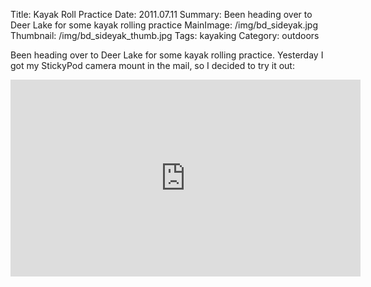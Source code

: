 Title: Kayak Roll Practice
Date: 2011.07.11
Summary: Been heading over to Deer Lake for some kayak rolling practice
MainImage: /img/bd_sideyak.jpg
Thumbnail: /img/bd_sideyak_thumb.jpg
Tags: kayaking
Category: outdoors

Been heading over to Deer Lake for some kayak rolling practice. Yesterday I got my StickyPod camera mount in the mail, so I decided to try it out:

<p>
<iframe width="560" height="315" src="https://www.youtube.com/embed/hZEtICoogm8?rel=0" frameborder="0" allow="accelerometer; autoplay; encrypted-media; gyroscope; picture-in-picture" allowfullscreen></iframe>
</p>
